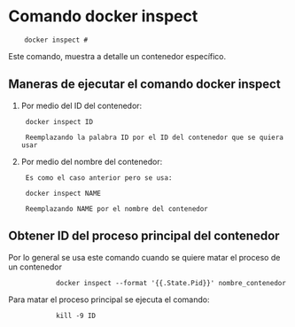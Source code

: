 # Comando docker inspect

        docker inspect #

Este comando, muestra a detalle un contenedor específico.

## Maneras de ejecutar el comando docker inspect

1. Por medio del ID del contenedor:

        docker inspect ID

        Reemplazando la palabra ID por el ID del contenedor que se quiera usar

2. Por medio del nombre del contenedor:
        
        Es como el caso anterior pero se usa:

        docker inspect NAME
        
        Reemplazando NAME por el nombre del contenedor


## Obtener ID del proceso principal del contenedor

Por lo general se usa este comando cuando se quiere matar el proceso de un contenedor

                docker inspect --format '{{.State.Pid}}' nombre_contenedor

Para matar el proceso principal se ejecuta el comando:

                kill -9 ID